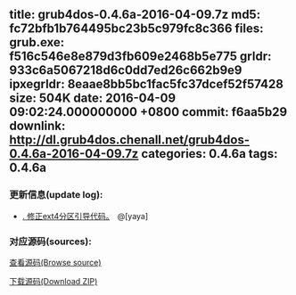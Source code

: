 title: grub4dos-0.4.6a-2016-04-09.7z
md5: fc72bfb1b764495bc23b5c979fc8c366
files:
  grub.exe: f516c546e8e879d3fb609e2468b5e775
  grldr: 933c6a5067218d6c0dd7ed26c662b9e9
  ipxegrldr: 8eaae8bb5bc1fac5fc37dcef52f57428
size: 504K
date: 2016-04-09 09:02:24.000000000 +0800
commit: f6aa5b29
downlink: http://dl.grub4dos.chenall.net/grub4dos-0.4.6a-2016-04-09.7z
categories: 0.4.6a
tags: 0.4.6a
---


### 更新信息(update log):
  * [﻿. 修正ext4分区引导代码。](https://github.com/chenall/grub4dos/commit/f6aa5b29b53167ac4fe88ca11e62fed9aad48f7d)　@[yaya]

### 对应源码(sources):
  [查看源码(Browse source)](https://github.com/chenall/grub4dos/tree/f6aa5b29b53167ac4fe88ca11e62fed9aad48f7d)

  [下载源码(Download ZIP)](https://github.com/chenall/grub4dos/archive/f6aa5b29b53167ac4fe88ca11e62fed9aad48f7d.zip)
